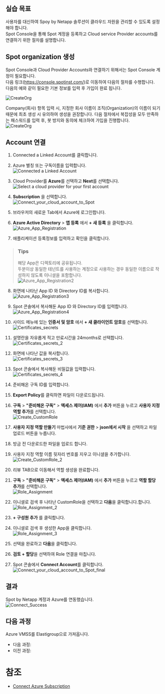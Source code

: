 ## 실습 목표

사용자를 대신하여 Spoy by Netapp 솔루션이 클라우드 자원을 관리할 수 있도록 설정해야 합니다.</br>
Spot Console을 통해 Spot 계정을 등록하고 Cloud service Provider accounts를 연결하기 위한 절차를 설명합니다.

## Spot organization 생성

Spot Console과 Cloud Provider Accounts와 연결하기 위해서는 Spot Console 계정이 필요합니다.</br>
다음 링크(<https://console.spotinst.com/>)로 이동하여 다음의 절차를 수행합니다.</br>
다음의 예와 같이 필요한 기본 정보를 입력 후 가입이 완료 됩니다.</br>

![CreateOrg](./Images/CreateOrg.png)

Company(회사) 항목 입력 시, 지정한 회사 이름이 조직(Organization)의 이름이 되기 때문에 최초
생성 시 유의하여 생성을 권장합니다. 다음 절차에서 복잡성을 모두 만족하는 패스워드를 입력
후, 봇 방지와 동의에 체크하여 가입을 진행합니다.</br>
![CreateOrg](./Images/Checkyourinbox.png)

## Account 연결

1. Connected a Linked Account를 클릭합니다.
2. Azure 별칭 또는 구독이름을 입력합니다.</br>
![Connected a Linked Account](./Images/Connect_a_Linked_Account.png)

3. Cloud Provider를 **Azure**를 선택하고 **Next**를 선택합니다.</br>
![Select a cloud provider for your first account](./Images/ConnectAccount-2.png)

4. **Subscription** 을 선택합니다.</br>
![Connect_your_cloud_account_to_Spot](Images/Connect_your_cloud_account_to_Spot.png)

5. 브라우저의 새로운 Tab에서 Azure에 로그인합니다.
6. **Azure Active Directory** > **앱 등록** 에서 **+ 새 등록** 을 클릭합니다.</br>
![Azure_App_Registration](./Images/Azure_App_Registration.png)

7. 애플리케이션 등록정보를 입력하고 확인을 클릭합니다.</br>
> ### Tips
> 해당 App은 디렉토리에 공유됩니다. </br>
> 두분이상 동일한 테넌트를 사용하는 계정으로 사용하는 경우 동일한 이름으로 작성하지 않도록 이니셜을 포함합니다. </br>
![Azure_App_Registration2](./Images/Azure_App_Registration2.png)

8. 화면에 나타난 App ID 와 Directory ID를 복사합니다.</br>
![Azure_App_Registration3](./Images/Azure_App_Registration3.png)

9. Spot 콘솔에서 복사해둔 App ID 와 Directory ID를 입력합니다.</br>
![Azure_App_Registration4](./Images/Azure_App_Registration4.png)

10. 사이드 메뉴에 있는 **인증서 및 암호** 에서 **+ 새 클라이언트 암호**를 선택합니다.</br>
![Certificates_secrets](./Images/Certificates_secrets.png)

11. 설명란을 자유롭게 적고 만료시간을 24months로 선택합니다. </br>
![Certificates_secrets_2](./Images/Certificates_secrets_2.png)

12. 화면에 나타난 값을 복사합니다. </br>
![Certificates_secrets_3](./Images/Certificates_secrets_3.png)

13. Spot 콘솔에서 복사해둔 비밀값을 입력합니다. </br>
![Certificates_secrets_4](./Images/Certificates_secrets_4.png)

14. 준비해온 구독 ID를 입력합니다.
15. **Export Policy**를 클릭하면 파일이 다운로드됩니다.
16. **구독** > **"준비해온 구독"** > **엑세스 제어(IAM)** 에서 **추가** 버튼을 누르고 **사용자 지정 역할 추가**를 선택합니다.</br>
![Create_CustomRole](./Images/Create_CustomRole.png)

17. **사용자 지정 역할 만들기** 마법사에서 **기준 권한** > **json에서 시작** 을 선택하고 파일 업로드 버튼을 누릅니다.
18. 방금 전 다운로드한 파일을 업로드 합니다.
19. 사용자 지정 역할 이름 뒷자리 번호를 지우고 이니셜을 추가합니다.</br>
![Create_CustomRole_2](./Images/Create_CustomRole_2.png)

20. 리뷰 TAB으로 이동해서 역할 생성을 완료합니다.
21. **구독** > **"준비해온 구독"** > **엑세스 제어(IAM)** 에서 **추가** 버튼을 누르고 **역할 할당 추가**를 선택합니다.</br>
![Role_Assignment](./Images/Role_Assignment.png)

22. 이니셜로 검색 후 나타난 CustomRole을 선택하고 **다음**을 클릭합니다.합니다.</br>
![Role_Assignment_2](./Images/Role_Assignment_2.png)

23. **+ 구성원 추가** 를 클릭합니다.
24. 이니셜로 검색 후 생성한 App을 클릭합니다.</br>
![Role_Assignment_3](./Images/Role_Assignment_3.png)

25. 선택을 완료하고 **다음**을 클릭합니다.
26. **검토 + 할당**을 선택하여 Role 연결을 마칩니다.
27. Spot 콘솔에서 **Connect Account**를 클릭합니다.</br>
![Connect_your_cloud_account_to_Spot_final](./Images/Connect_your_cloud_account_to_Spot_final.png)

## 결과
Spot by Netapp 계정과 Azure를 연동했습니다.</br>
![Connect_Success](./Images/Connect_Success.png)

## 다음 과정
Azure VMSS를 Elastigroup으로 가져옵니다.
- 다음 과정:[]()
- 이전 과정:[]()

# 참조
- [Connect Azure Subscription](https://docs.spot.io/connect-your-cloud-provider/first-account/azure)
